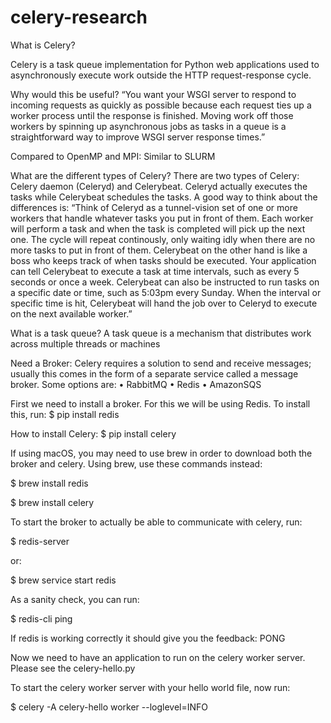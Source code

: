 # celery-research
What is Celery? 

Celery is a task queue implementation for Python web applications used to asynchronously execute work outside the HTTP request-response cycle.

Why would this be useful? “You want your WSGI server to respond to incoming requests as quickly as possible because each request ties up a worker process until the response is finished. Moving work off those workers by spinning up asynchronous jobs as tasks in a queue is a straightforward way to improve WSGI server response times.”

Compared to OpenMP and MPI: Similar to SLURM

What are the different types of Celery? 
There are two types of Celery: Celery daemon (Celeryd) and Celerybeat. Celeryd actually executes the tasks while Celerybeat schedules the tasks. A good way to think about the differences is: “Think of Celeryd as a tunnel-vision set of one or more workers that handle whatever tasks you put in front of them. Each worker will perform a task and when the task is completed will pick up the next one. The cycle will repeat continously, only waiting idly when there are no more tasks to put in front of them.
Celerybeat on the other hand is like a boss who keeps track of when tasks should be executed. Your application can tell Celerybeat to execute a task at time intervals, such as every 5 seconds or once a week. Celerybeat can also be instructed to run tasks on a specific date or time, such as 5:03pm every Sunday. When the interval or specific time is hit, Celerybeat will hand the job over to Celeryd to execute on the next available worker.”

What is a task queue? A task queue is a mechanism that distributes work across multiple threads or machines

Need a Broker: Celery requires a solution to send and receive messages; usually this comes in the form of a separate service called a message broker. Some options are:
•	RabbitMQ
•	Redis
•	AmazonSQS

First we need to install a broker. For this we will be using Redis. To install this, run:
$ pip install redis

How to install Celery:
$ pip install celery

If using macOS, you may need to use brew in order to download both the broker and celery. Using brew, use these commands instead:

$ brew install redis

$ brew install celery

To start the broker to actually be able to communicate with celery, run:

$ redis-server

or:

$ brew service start redis


As a sanity check, you can run:

$ redis-cli ping

If redis is working correctly it should give you the feedback: PONG

Now we need to have an application to run on the celery worker server. Please see the celery-hello.py

To start the celery worker server with your hello world file, now run:

$ celery -A celery-hello worker --loglevel=INFO
